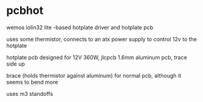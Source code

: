 # pcbhot
wemos lolin32 lite -based hotplate driver and hotplate pcb

uses some thermistor, connects to an atx power supply to control 12v to the hotplate

hotplate pcb designed for 12V 360W, jlcpcb 1.6mm aluminum pcb, trace side up

brace (holds thermistor against aluminum) for normal pcb, although it seems to bend more

uses m3 standoffs
